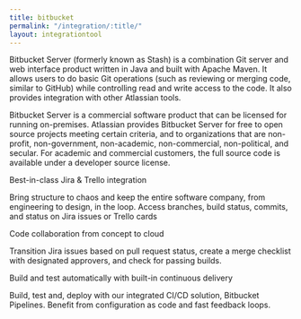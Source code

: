 ```yaml
---
title: bitbucket
permalink: "/integration/:title/"
layout: integrationtool
---
```


Bitbucket Server (formerly known as Stash) is a combination Git server and web interface product written in Java and built with Apache Maven. It allows users to do basic Git operations (such as reviewing or merging code, similar to GitHub) while controlling read and write access to the code. It also provides integration with other Atlassian tools.

Bitbucket Server is a commercial software product that can be licensed for running on-premises. Atlassian provides Bitbucket Server for free to open source projects meeting certain criteria, and to organizations that are non-profit, non-government, non-academic, non-commercial, non-political, and secular. For academic and commercial customers, the full source code is available under a developer source license.



Best-in-class Jira & Trello integration

Bring structure to chaos and keep the entire software company, from engineering to design, in the loop. Access branches, build status, commits, and status on Jira issues or Trello cards



Code collaboration from concept to cloud

Transition Jira issues based on pull request status, create a merge checklist with designated approvers, and check for passing builds.



Build and test automatically with built-in continuous delivery

Build, test and, deploy with our integrated CI/CD solution, Bitbucket Pipelines. Benefit from configuration as code and fast feedback loops.
